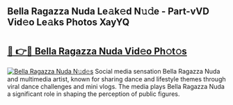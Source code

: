 ## Bella Ragazza Nuda Le𝚊k𝚎d N𝚞𝚍e - Part-vVD Vid𝚎o Le𝚊ks Photos XayYQ

# <h2><a href="http://fbeqm00.evod.top/?m=Bella+Ragazza+Nuda">🔗 👉🔴 Bella Ragazza Nuda Vid𝚎o Ph𝚘t𝚘s</a></h2>

[![Bella Ragazza Nuda N𝚞d𝚎s](https://i.imgur.com/8V9OHl7.gif)](http://fbeqm00.evod.top/?m=Bella+Ragazza+Nuda)
Social media sensation Bella Ragazza Nuda and multimedia artist, known for sharing dance and lifestyle themes through viral dance challenges and mini vlogs. The media plays Bella Ragazza Nuda a significant role in shaping the perception of public figures. 
